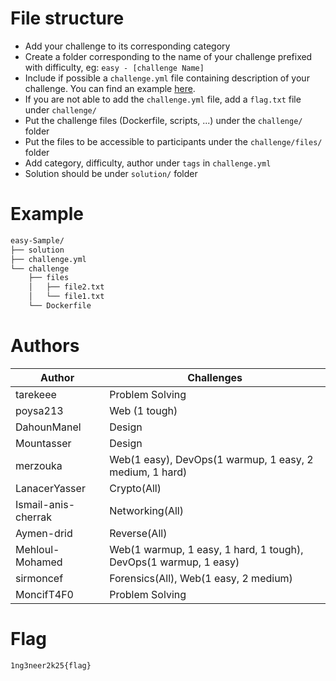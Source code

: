 # File structure
- Add your challenge to its corresponding category
- Create a folder corresponding to the name of your challenge prefixed with difficulty, eg: `easy - [challenge Name]`
- Include if possible a `challenge.yml` file containing description of your challenge. You can find an example 
[here](https://github.com/CTFd/ctfcli/blob/master/ctfcli/spec/challenge-example.yml).
- If you are not able to add the `challenge.yml` file, add a `flag.txt` file under `challenge/`
- Put the challenge files (Dockerfile, scripts, ...) under the `challenge/` folder
- Put the files to be accessible to participants under the `challenge/files/` folder
- Add category, difficulty, author under `tags` in `challenge.yml`
- Solution should be under `solution/` folder
# Example
```bash
easy-Sample/
├── solution
├── challenge.yml
└── challenge
    ├── files
    │   ├── file2.txt
    │   └── file1.txt
    └── Dockerfile
```

# Authors
| Author              | Challenges                                           |
|---------------------|------------------------------------------------------|
| tarekeee           | Problem Solving                                      |
| poysa213          | Web (1 tough)                                         |
| DahounManel        | Design                                               |
| Mountasser         | Design                                               |
| merzouka          | Web(1 easy), DevOps(1 warmup, 1 easy, 2 medium, 1 hard) |
| LanacerYasser      | Crypto(All)                                          |
| Ismail-anis-cherrak | Networking(All)                                     |
| Aymen-drid        | Reverse(All)                                         |
| Mehloul-Mohamed   | Web(1 warmup, 1 easy, 1 hard, 1 tough), DevOps(1 warmup, 1 easy) |
| sirmoncef         | Forensics(All), Web(1 easy, 2 medium)                 |
| MoncifT4F0        | Problem Solving                                      |
# Flag
`1ng3neer2k25{flag}`
